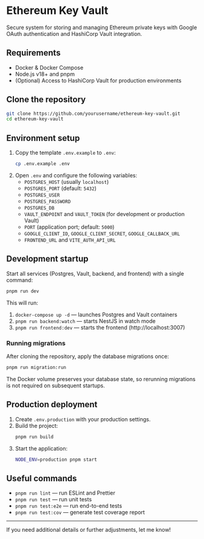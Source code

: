 # Ethereum Key Vault

Secure system for storing and managing Ethereum private keys with Google OAuth authentication and HashiCorp Vault integration.

## Requirements

- Docker & Docker Compose
- Node.js v18+ and pnpm
- (Optional) Access to HashiCorp Vault for production environments

## Clone the repository

```bash
git clone https://github.com/yourusername/ethereum-key-vault.git
cd ethereum-key-vault
```

## Environment setup

1. Copy the template `.env.example` to `.env`:
   ```bash
   cp .env.example .env
   ```
2. Open `.env` and configure the following variables:
   - `POSTGRES_HOST` (usually `localhost`)
   - `POSTGRES_PORT` (default: `5432`)
   - `POSTGRES_USER`
   - `POSTGRES_PASSWORD`
   - `POSTGRES_DB`
   - `VAULT_ENDPOINT` and `VAULT_TOKEN` (for development or production Vault)
   - `PORT` (application port; default: `5000`)
   - `GOOGLE_CLIENT_ID`, `GOOGLE_CLIENT_SECRET`, `GOOGLE_CALLBACK_URL`
   - `FRONTEND_URL` and `VITE_AUTH_API_URL`

## Development startup

Start all services (Postgres, Vault, backend, and frontend) with a single command:

```bash
pnpm run dev
```

This will run:
1. `docker-compose up -d` — launches Postgres and Vault containers
2. `pnpm run backend:watch` — starts NestJS in watch mode
3. `pnpm run frontend:dev` — starts the frontend (http://localhost:3007)

### Running migrations

After cloning the repository, apply the database migrations once:

```bash
pnpm run migration:run
```

The Docker volume preserves your database state, so rerunning migrations is not required on subsequent startups.

## Production deployment

1. Create `.env.production` with your production settings.
2. Build the project:
   ```bash
   pnpm run build
   ```
3. Start the application:
   ```bash
   NODE_ENV=production pnpm start
   ```

## Useful commands

- `pnpm run lint` — run ESLint and Prettier
- `pnpm run test` — run unit tests
- `pnpm run test:e2e` — run end-to-end tests
- `pnpm run test:cov` — generate test coverage report

---

If you need additional details or further adjustments, let me know!